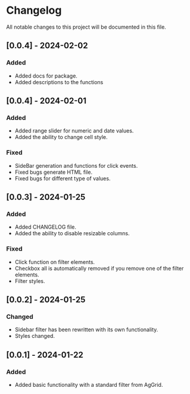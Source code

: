 # Changelog

All notable changes to this project will be documented in this file.

## [0.0.4] - 2024-02-02

### Added

 - Added docs for package.
 - Added descriptions to the functions


## [0.0.4] - 2024-02-01

### Added

 - Added range slider for numeric and date values.
 - Added the ability to change cell style.

### Fixed
 - SideBar generation and functions for click events.
 - Fixed bugs generate HTML file.
 - Fixed bugs for different type of values.


## [0.0.3] - 2024-01-25

### Added

 - Added CHANGELOG file.
 - Added the ability to disable resizable columns.

### Fixed
 - Сlick function on filter elements.
 - Checkbox all is automatically removed if you remove one of the filter elements.
 - Filter styles.


## [0.0.2] - 2024-01-25

### Changed

- Sidebar filter has been rewritten with its own functionality.
- Styles changed.

## [0.0.1] - 2024-01-22

### Added

- Added basic functionality with a standard filter from AgGrid.
